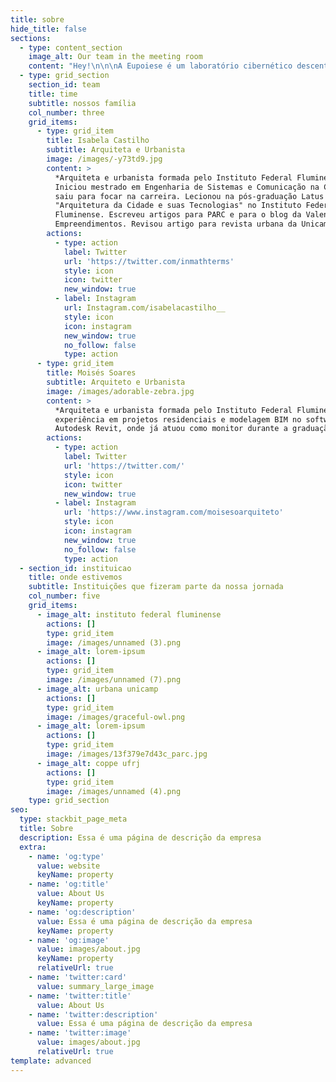 ```yaml
---
title: sobre
hide_title: false
sections:
  - type: content_section
    image_alt: Our team in the meeting room
    content: "Hey!\n\n\nA Eupoiese é um laboratório cibernético descentralizado de arquitetura e urbanismo (e tem urbanismo mesmo, viu?) que auxilia empreendedores a tiraram seus sonhos estrategicamente do papel. Nosso nome é uma neologia criada a partir do radical grego \"poiesis\", origem da palavra \"poesia\", que também significa criação. Junto ao prefixo grego \"eu\" - \"perfeito\" -, a palavra significa \"criação superior\", ou \"criação perfeita\". Mais que isso, como um laboratório cibernético - isto é, que estuda padrões de controle a comunicação -, fazemos referência ao estilo de linguagem poética, pela sua capacidade e ousadia de capturar e transmitir as complexidades e abstrações humanas.\n\n\nNossa missão é impulsionar seu negócio, seja ele de porte micro, pequeno ou grande, para que ele atinja seu potencial máximo, sendo capaz de oferecer produtos e serviços de altíssima qualidade, que melhoram a qualidade de vida das pessoas que ele atende (inclusve a gente).  O laboratório possui três principais frentes de atuação: Comercial/Corporativo - lojas, consultórios, escritórios, estúdios; Cultural/Social - parques, praças, museus e Empreendimento - Pprédios, condomínios/parcelamentos, aeroporto, hospitais, shoppings e fazendas. Apesar de menos frequente, também atuamos na linha residencial, projetando casas, apartamentos e refúgios cheios de emoção e poesia.  Nosso manifesto é:\n\n>\n> \"Sem sonhos não haveria Via Láctea nem estrelas\"\n\n\nPensar não é suficiente. Como diria Kierkegaard, “escolher-se é existir-se”. E quem sonha deseja. Desejar é mais que pensar. O desejo é criativo, fractalmente, universo a fora. Quem existe cria. Quem existe, necessariamente, deseja, mais do que simplesmente reflete.\nSonhe. Porque sonhos criaram o mundo e o recriam a cada dia. Sonhe. Sonhe, porque sem sonhos não haveria Via Láctea nem estrelas. Sonhe, porque você mesmo é um sonho da criação e, por isto, você existe. Sonhe, porque quem não sonha não vai a lua. Quem não sonha não vai a luta. Sonhe para escolher-se. Sonhe para existir-se.\n\n\nSonhe, porque só o sonho movimenta. E o movimento é o criador do tempo. Os sonhos são as fronteiras do universo. Não é à toa que os cientistas cibernéticos concluíram que a vida é fleissgleichgewicht, o contínuo estado de equilíbrio dinâmico. Todo sistema vivo opera longe do equilíbrio. Todo sistema vivo movimenta-se. E não é clichê, é ciência — as crises são transbordamento de complexidade que nos levam aos pontos de bifurcação: ou ascendemos a uma nova ordem e um novo estado de (des)equilíbrio (equilíbrio dinâmico, ritmo, movimento), ou perdemos por completo tudo que já havia sido construído. O fato é que, após escolher, quem escolheu já não mais existe.\n\n\nCrescer é morrer para renascer. Viver e morrer é organizar e reorganizar constantemente, incessantemente. E só quem sonha bagunça. Só quem sonha embaralha e reorganiza. Acorde hoje para sonhar. Sonhe com suas pernas, sonhe com seus braços. Sonhe com lapiseiras, pincéis, tijolos e números.  Bagunce a vida com muita elegância, como apenas um grande sonhador faria. Sonhe, porque você existe.\n\n\nE aí, o que anda impulsionando seu coração ou inquietando sua mente? Quer ver sua poesia virando arquitetura? Ou o oposto? tanto faz.  Leia as instruções e preencha nosso pré-briefing e entraremos em contato com você.\_ É incorporador ou tem uma construtora? Seu caminho é por aqui.\n"
  - type: grid_section
    section_id: team
    title: time
    subtitle: nossos família
    col_number: three
    grid_items:
      - type: grid_item
        title: Isabela Castilho
        subtitle: Arquiteta e Urbanista
        image: /images/-y73td9.jpg
        content: >
          *Arquiteta e urbanista formada pelo Instituto Federal Fluminense.
          Iniciou mestrado em Engenharia de Sistemas e Comunicação na COPPE e
          saiu para focar na carreira. Lecionou na pós-graduação Latus Senso
          "Arquitetura da Cidade e suas Tecnologias" no Instituto Federal
          Fluminense. Escreveu artigos para PARC e para o blog da Valente
          Empreendimentos. Revisou artigo para revista urbana da Unicamp.*
        actions:
          - type: action
            label: Twitter
            url: 'https://twitter.com/inmathterms'
            style: icon
            icon: twitter
            new_window: true
          - label: Instagram
            url: Instagram.com/isabelacastilho__
            style: icon
            icon: instagram
            new_window: true
            no_follow: false
            type: action
      - type: grid_item
        title: Moisés Soares
        subtitle: Arquiteto e Urbanista
        image: /images/adorable-zebra.jpg
        content: >
          *Arquiteta e urbanista formada pelo Instituto Federal Fluminense. Tem
          experiência em projetos residenciais e modelagem BIM no software
          Autodesk Revit, onde já atuou como monitor durante a graduação.*
        actions:
          - type: action
            label: Twitter
            url: 'https://twitter.com/'
            style: icon
            icon: twitter
            new_window: true
          - label: Instagram
            url: 'https://www.instagram.com/moisesoarquiteto'
            style: icon
            icon: instagram
            new_window: true
            no_follow: false
            type: action
  - section_id: instituicao
    title: onde estivemos
    subtitle: Instituições que fizeram parte da nossa jornada
    col_number: five
    grid_items:
      - image_alt: instituto federal fluminense
        actions: []
        type: grid_item
        image: /images/unnamed (3).png
      - image_alt: lorem-ipsum
        actions: []
        type: grid_item
        image: /images/unnamed (7).png
      - image_alt: urbana unicamp
        actions: []
        type: grid_item
        image: /images/graceful-owl.png
      - image_alt: lorem-ipsum
        actions: []
        type: grid_item
        image: /images/13f379e7d43c_parc.jpg
      - image_alt: coppe ufrj
        actions: []
        type: grid_item
        image: /images/unnamed (4).png
    type: grid_section
seo:
  type: stackbit_page_meta
  title: Sobre
  description: Essa é uma página de descrição da empresa
  extra:
    - name: 'og:type'
      value: website
      keyName: property
    - name: 'og:title'
      value: About Us
      keyName: property
    - name: 'og:description'
      value: Essa é uma página de descrição da empresa
      keyName: property
    - name: 'og:image'
      value: images/about.jpg
      keyName: property
      relativeUrl: true
    - name: 'twitter:card'
      value: summary_large_image
    - name: 'twitter:title'
      value: About Us
    - name: 'twitter:description'
      value: Essa é uma página de descrição da empresa
    - name: 'twitter:image'
      value: images/about.jpg
      relativeUrl: true
template: advanced
---
```

